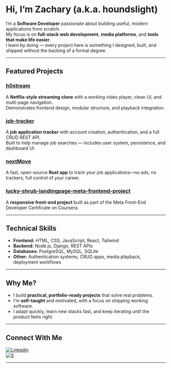 # Hi, I’m Zachary (a.k.a. houndslight)

I’m a **Software Developer** passionate about building useful, modern applications from scratch.  
My focus is on **full-stack web development**, **media platforms**, and **tools that make life easier**.  
I learn by doing — every project here is something I designed, built, and shipped without the backing of a formal degree.  

---

## Featured Projects

### [h0stream](https://github.com/houndslight/h0stream)  
A **Netflix-style streaming clone** with a working video player, clean UI, and multi-page navigation.  
Demonstrates frontend design, modular structure, and playback integration.  

### [job-tracker](https://github.com/houndslight/job-tracker)  
A **job application tracker** with account creation, authentication, and a full CRUD REST API.  
Built to help manage job searches — includes user system, persistence, and dashboard UI.  

### [nextMove](https://github.com/houndslight/nextMove)
A fast, open-source **Rust app** to track your job applications—no ads, no trackers, full control of your career. 

### [lucky-shrub-landingpage-meta-frontend-project](https://github.com/houndslight/lucky-shrub-landingpage-meta-frontend-project)
A **responsive front-end project** built as part of the Meta Front-End Developer Certificate on Coursera.


---

## Technical Skills

- **Frontend:** HTML, CSS, JavaScript, React, Tailwind  
- **Backend:** Node.js, Django, REST APIs  
- **Databases:** PostgreSQL, MySQL, SQLite  
- **Other:** Authentication systems, CRUD apps, media playback, deployment workflows  

---

## Why Me?

- I build **practical, portfolio-ready projects** that solve real problems.  
- I’m **self-taught** and motivated, with a focus on shipping working software.  
- I adapt quickly, learn new stacks fast, and keep iterating until the product feels right.  

---

## Connect With Me

[![LinkedIn](https://img.shields.io/badge/LinkedIn-%230077B5.svg?logo=linkedin&logoColor=white)](https://www.linkedin.com/in/zacharyjtapocik/)  
[![X](https://img.shields.io/badge/X-@hounds-blue)](https://x.com/hounds)  

---
